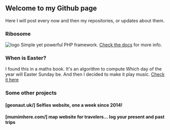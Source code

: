 ## Welcome to my Github page

Here I will post every now and then my repositories, or updates about them.

### Ribosome
![logo](https://i.imgur.com/xhDwTWD.png)
Simple yet powerful PHP framework. [Check the docs](https://nicojones.github.io/Ribosome) for more info.

### When is Easter?
I found this in a maths book. It's an algorithm to compute Which day of the year will Easter Sunday be. And then I decided to make it play music. [Check it here](https://github.com/nicojones/easter)

### Some other projects
#### [geonaut.uk/] Selfies website, one a week since 2014!
#### [mumimhere.com/] map website for travelers... log your present and past trips

